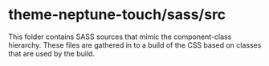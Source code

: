 # theme-neptune-touch/sass/src

This folder contains SASS sources that mimic the component-class hierarchy. These files
are gathered in to a build of the CSS based on classes that are used by the build.
